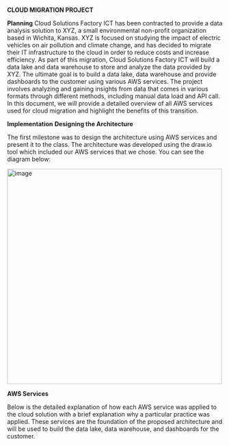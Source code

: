 **CLOUD MIGRATION PROJECT**

**Planning**
Cloud Solutions Factory ICT has been contracted to provide a data analysis solution to XYZ, a small environmental non-profit organization based in Wichita, Kansas. XYZ is focused on studying the impact of electric vehicles on air pollution and climate change, and has decided to migrate their IT infrastructure to the cloud in order to reduce costs and increase efficiency. As part of this migration, Cloud Solutions Factory ICT will build a data lake and data warehouse to store and analyze the data provided by XYZ.
The ultimate goal is to build a data lake, data warehouse and provide dashboards to the customer using various AWS services. The project involves analyzing and gaining insights from data that comes in various formats through different methods, including manual data load and API call. In this document, we will provide a detailed overview of all AWS services used for cloud migration and highlight the benefits of this transition.

**Implementation**
**Designing the Architecture**

The first milestone was to design the architecture using AWS services and present it to the class. The architecture was developed using the draw.io tool which included our AWS services that we chose. You can see the diagram below:

<img width="502" alt="image" src="https://github.com/user-attachments/assets/d75ee3ed-4da1-43c0-9a75-98c261a3778a">


**AWS Services**

Below is the detailed explanation of how each AWS service was applied to the cloud solution with a brief explanation why a particular practice was applied. These services are the foundation of the proposed architecture and will be used to build the data lake, data warehouse, and dashboards for the customer.

